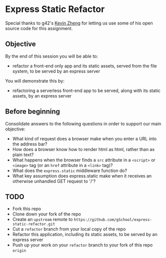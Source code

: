 # Express Static Refactor

Special thanks to g42's [Kevin Zheng](https://github.com/kvinzheng) for letting us use some of his open source code for this assignment.

## Objective

By the end of this session you will be able to:

  - refactor a front-end only app and its static assets, served from the file system, to be served by an express server

You will demonstrate this by:

  - refactoring a serverless front-end app to be served, along with its static assets, by an express server

## Before beginning

Consolidate answers to the following questions in order to support our main objective:

  - What kind of request does a browser make when you enter a URL into the address bar?
  - How does a browser know how to render html as html, rather than as plain text?
  - What happens when the browser finds a `src` attribute in a `<script>` or `<image>` tag (or an `href` attribute in a `<link>` tag)?
  - What does the `express.static` middleware function do?
  - What key assumption does express.static make when it receives an otherwise unhandled GET request to '/'?

## TODO

  - Fork this repo
  - Clone down your fork of the repo
  - Create an `upstream` remote to `https://github.com/gSchool/express-static-refactor.git`
  - Cut a `refactor` branch from your local copy of the repo
  - Refactor this application, including its static assets, to be served by an express server
  - Push up your work on your `refactor` branch to your fork of this repo `origin`
